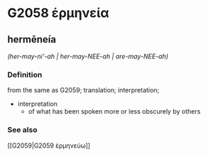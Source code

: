 # G2058 ἑρμηνεία

## hermēneía

_(her-may-ni'-ah | her-may-NEE-ah | are-may-NEE-ah)_

### Definition

from the same as G2059; translation; interpretation; 

- interpretation
  - of what has been spoken more or less obscurely by others

### See also

[[G2059|G2059 ἑρμηνεύω]]
